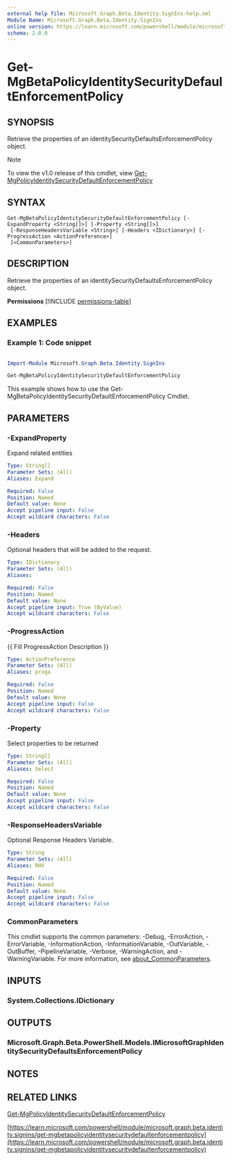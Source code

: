 ```yaml
---
external help file: Microsoft.Graph.Beta.Identity.SignIns-help.xml
Module Name: Microsoft.Graph.Beta.Identity.SignIns
online version: https://learn.microsoft.com/powershell/module/microsoft.graph.beta.identity.signins/get-mgbetapolicyidentitysecuritydefaultenforcementpolicy
schema: 2.0.0
---
```


# Get-MgBetaPolicyIdentitySecurityDefaultEnforcementPolicy

## SYNOPSIS
Retrieve the properties of an identitySecurityDefaultsEnforcementPolicy object.

> [!NOTE]
> To view the v1.0 release of this cmdlet, view [Get-MgPolicyIdentitySecurityDefaultEnforcementPolicy](/powershell/module/Microsoft.Graph.Identity.SignIns/Get-MgPolicyIdentitySecurityDefaultEnforcementPolicy?view=graph-powershell-1.0)

## SYNTAX

```
Get-MgBetaPolicyIdentitySecurityDefaultEnforcementPolicy [-ExpandProperty <String[]>] [-Property <String[]>]
 [-ResponseHeadersVariable <String>] [-Headers <IDictionary>] [-ProgressAction <ActionPreference>]
 [<CommonParameters>]
```

## DESCRIPTION
Retrieve the properties of an identitySecurityDefaultsEnforcementPolicy object.

**Permissions**
[!INCLUDE [permissions-table](~/../graphref/api-reference/beta/includes/permissions/identitysecuritydefaultsenforcementpolicy-get-permissions.md)]

## EXAMPLES
### Example 1: Code snippet

```powershell

Import-Module Microsoft.Graph.Beta.Identity.SignIns

Get-MgBetaPolicyIdentitySecurityDefaultEnforcementPolicy

```
This example shows how to use the Get-MgBetaPolicyIdentitySecurityDefaultEnforcementPolicy Cmdlet.


## PARAMETERS

### -ExpandProperty
Expand related entities

```yaml
Type: String[]
Parameter Sets: (All)
Aliases: Expand

Required: False
Position: Named
Default value: None
Accept pipeline input: False
Accept wildcard characters: False
```

### -Headers
Optional headers that will be added to the request.

```yaml
Type: IDictionary
Parameter Sets: (All)
Aliases:

Required: False
Position: Named
Default value: None
Accept pipeline input: True (ByValue)
Accept wildcard characters: False
```

### -ProgressAction
{{ Fill ProgressAction Description }}

```yaml
Type: ActionPreference
Parameter Sets: (All)
Aliases: proga

Required: False
Position: Named
Default value: None
Accept pipeline input: False
Accept wildcard characters: False
```

### -Property
Select properties to be returned

```yaml
Type: String[]
Parameter Sets: (All)
Aliases: Select

Required: False
Position: Named
Default value: None
Accept pipeline input: False
Accept wildcard characters: False
```

### -ResponseHeadersVariable
Optional Response Headers Variable.

```yaml
Type: String
Parameter Sets: (All)
Aliases: RHV

Required: False
Position: Named
Default value: None
Accept pipeline input: False
Accept wildcard characters: False
```

### CommonParameters
This cmdlet supports the common parameters: -Debug, -ErrorAction, -ErrorVariable, -InformationAction, -InformationVariable, -OutVariable, -OutBuffer, -PipelineVariable, -Verbose, -WarningAction, and -WarningVariable. For more information, see [about_CommonParameters](http://go.microsoft.com/fwlink/?LinkID=113216).

## INPUTS

### System.Collections.IDictionary
## OUTPUTS

### Microsoft.Graph.Beta.PowerShell.Models.IMicrosoftGraphIdentitySecurityDefaultsEnforcementPolicy
## NOTES

## RELATED LINKS
[Get-MgPolicyIdentitySecurityDefaultEnforcementPolicy](/powershell/module/Microsoft.Graph.Identity.SignIns/Get-MgPolicyIdentitySecurityDefaultEnforcementPolicy?view=graph-powershell-1.0)

[https://learn.microsoft.com/powershell/module/microsoft.graph.beta.identity.signins/get-mgbetapolicyidentitysecuritydefaultenforcementpolicy](https://learn.microsoft.com/powershell/module/microsoft.graph.beta.identity.signins/get-mgbetapolicyidentitysecuritydefaultenforcementpolicy)




